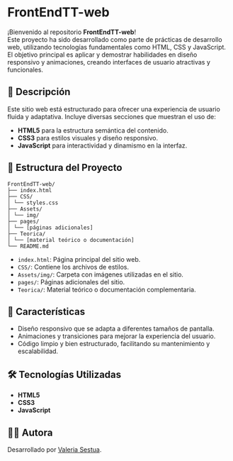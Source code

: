 # FrontEndTT-web

¡Bienvenido al repositorio **FrontEndTT-web**!  
Este proyecto ha sido desarrollado como parte de prácticas de desarrollo web, utilizando tecnologías fundamentales como HTML, CSS y JavaScript. El objetivo principal es aplicar y demostrar habilidades en diseño responsivo y animaciones, creando interfaces de usuario atractivas y funcionales.

## 🧩 Descripción

Este sitio web está estructurado para ofrecer una experiencia de usuario fluida y adaptativa. Incluye diversas secciones que muestran el uso de:

- **HTML5** para la estructura semántica del contenido.
- **CSS3** para estilos visuales y diseño responsivo.
- **JavaScript** para interactividad y dinamismo en la interfaz.

## 📁 Estructura del Proyecto

    FrontEndTT-web/
    ├── index.html
    ├── CSS/
    │ └── styles.css
    ├── Assets/
    │ └── img/
    ├── pages/
    │ └── [páginas adicionales]
    ├── Teorica/
    │ └── [material teórico o documentación]
    └── README.md

- `index.html`: Página principal del sitio web.
- `CSS/`: Contiene los archivos de estilos.
- `Assets/img/`: Carpeta con imágenes utilizadas en el sitio.
- `pages/`: Páginas adicionales del sitio.
- `Teorica/`: Material teórico o documentación complementaria.

## 🚀 Características

- Diseño responsivo que se adapta a diferentes tamaños de pantalla.
- Animaciones y transiciones para mejorar la experiencia del usuario.
- Código limpio y bien estructurado, facilitando su mantenimiento y escalabilidad.

## 🛠️ Tecnologías Utilizadas

- **HTML5**
- **CSS3**
- **JavaScript**

## 🙋‍♀️ Autora

Desarrollado por [Valeria Sestua](https://github.com/valesestua29).

